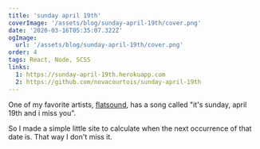 ```yaml
---
title: 'sunday april 19th'
coverImage: '/assets/blog/sunday-april-19th/cover.png'
date: '2020-03-16T05:35:07.322Z'
ogImage:
  url: '/assets/blog/sunday-april-19th/cover.png'
order: 4
tags: React, Node, SCSS
links:
  1: https://sunday-april-19th.herokuapp.com
  2: https://github.com/novacourtois/sunday-april-19th
---
```


One of my favorite artists, <a href="https://www.flatsound.org" target="_blank">flatsound</a>, has a song called "it's sunday, april 19th and i miss you".

So I made a simple little site to calculate when the next occurrence of that date is. That way I don't miss it.
